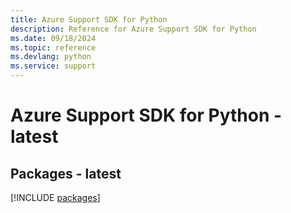 ```yaml
---
title: Azure Support SDK for Python
description: Reference for Azure Support SDK for Python
ms.date: 09/18/2024
ms.topic: reference
ms.devlang: python
ms.service: support
---
```

# Azure Support SDK for Python - latest
## Packages - latest
[!INCLUDE [packages](support-index.md)]